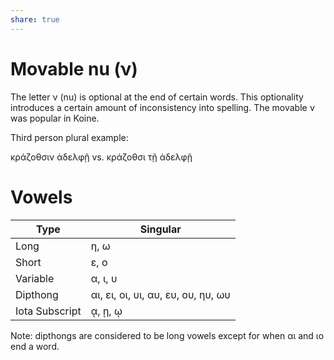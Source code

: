 ```yaml
---
share: true
---
```

# Movable nu (ν)
The letter ν (nu) is optional at the end of certain words. This optionality introduces a certain amount of inconsistency into spelling. The movable ν was popular in Koine. 

Third person plural example: 

κράζοθσιν ἀδελφῇ vs. κράζοθσι τῇ ἀδελφῇ

# Vowels

| Type           | Singular                           |
| -------------- | ---------------------------------- |
| Long           | η, ω                               |
| Short          | ε, ο                               |
| Variable       | α, ι, υ                            |
| Dipthong       | αι, ει, οι, υι, αυ, ευ, ου, ηυ, ωυ |
| Iota Subscript | ᾳ, ῃ, ῳ                            |

Note: dipthongs are considered to be long vowels except for when αι and ιο end a word.